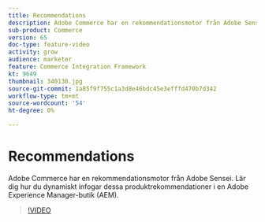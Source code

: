 ```yaml
---
title: Recommendations
description: Adobe Commerce har en rekommendationsmotor från Adobe Sensei. Lär dig hur du dynamiskt infogar dessa produktrekommendationer i en Adobe Experience Manager-butik (AEM).
sub-product: Commerce
version: 65
doc-type: feature-video
activity: grow
audience: marketer
feature: Commerce Integration Framework
kt: 9649
thumbnail: 340130.jpg
source-git-commit: 1a85f9f755c1a3d8e46bdc45e3efffd470b7d342
workflow-type: tm+mt
source-wordcount: '54'
ht-degree: 0%

---
```


# Recommendations

Adobe Commerce har en rekommendationsmotor från Adobe Sensei. Lär dig hur du dynamiskt infogar dessa produktrekommendationer i en Adobe Experience Manager-butik (AEM).

>[!VIDEO](https://video.tv.adobe.com/v/340130/?learn=on)
